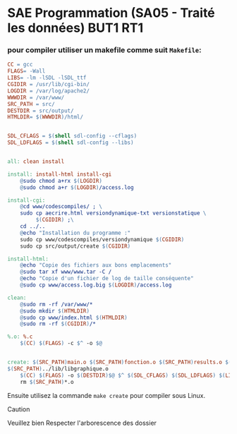 # SAE Programmation (SA05 - Traité les données) BUT1 RT1 
### pour compiler utiliser un makefile comme suit `Makefile`:
```Makefile
CC = gcc
FLAGS= -Wall 
LIBS= -lm -lSDL -lSDL_ttf
CGIDIR = /usr/lib/cgi-bin/
LOGDIR = /var/log/apache2/
WWWDIR = /var/www/
SRC_PATH = src/
DESTDIR = src/output/
HTMLDIR= $(WWWDIR)/html/


SDL_CFLAGS = $(shell sdl-config --cflags)
SDL_LDFLAGS = $(shell sdl-config --libs)


all: clean install

install: install-html install-cgi
	@sudo chmod a+rx $(LOGDIR) 
	@sudo chmod a+r $(LOGDIR)/access.log 

install-cgi:
	@cd www/codescompiles/ ; \
	sudo cp aecrire.html versiondynamique-txt versionstatique \
	     $(CGIDIR) ;\
	cd ../..
	@echo "Installation du programme :"
	sudo cp www/codescompiles/versiondynamique $(CGIDIR)
	sudo cp src/output/create $(CGIDIR)

install-html:
	@echo "Copie des fichiers aux bons emplacements" 
	@sudo tar xf www/www.tar -C /
	@echo "Copie d'un fichier de log de taille conséquente" 
	@sudo cp www/access.log.big $(LOGDIR)/access.log

clean: 
	@sudo rm -rf /var/www/*
	@sudo mkdir $(HTMLDIR)
	@sudo cp www/index.html $(HTMLDIR)
	@sudo rm -rf $(CGIDIR)/*

%.o: %.c
	$(CC) $(FLAGS) -c $^ -o $@


create: $(SRC_PATH)main.o $(SRC_PATH)fonction.o $(SRC_PATH)results.o $(SRC_PATH)versiontexte.o $(SRC_PATH)versionweb.o $(SRC_PATH)versiongraphique.o 
$(SRC_PATH)../lib/libgraphique.o
	$(CC) $(FLAGS) -o $(DESTDIR)$@ $^ $(SDL_CFLAGS) $(SDL_LDFLAGS) $(LIBS) 
	rm $(SRC_PATH)*.o
```
Ensuite utilisez la commande `make create` pour compiler sous Linux.
> [!CAUTION]
> Veuillez bien Respecter l'arborescence des dossier

